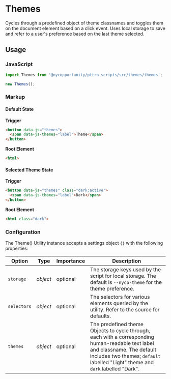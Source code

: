 # Themes

Cycles through a predefined object of theme classnames and toggles them on the document element based on a click event. Uses local storage to save and refer to a user's preference based on the last theme selected.

## Usage

### JavaScript

```javascript
import Themes from '@nycopportunity/pttrn-scripts/src/themes/themes';

new Themes();
```

### Markup

#### Default State

**Trigger**

```html
<button data-js="themes">
  <span data-js-themes="label">Theme</span>
</button>
```

**Root Element**

```html
<html>
```

#### Selected Theme State

**Trigger**

```html
<button data-js="themes" class="dark:active">
  <span data-js-themes="label">Dark</span>
</button>
```

**Root Element**

```html
<html class="dark">
```

### Configuration

The Theme() Utility instance accepts a settings object `{}` with the following properties:

Option      | Type     | Importance | Description
------------|----------|------------|-
`storage`   | *object* | optional   | The storage keys used by the script for local storage. The default is `--nyco-theme` for the theme preference.
`selectors` | *object* | optional   | The selectors for various elements queried by the utility. Refer to the source for defaults.
`themes`    | *object* | optional   | The predefined theme Objects to cycle through, each with a corresponding human-readable text label and classname. The default includes two themes; `default` labelled "Light" theme and `dark` labelled "Dark".
